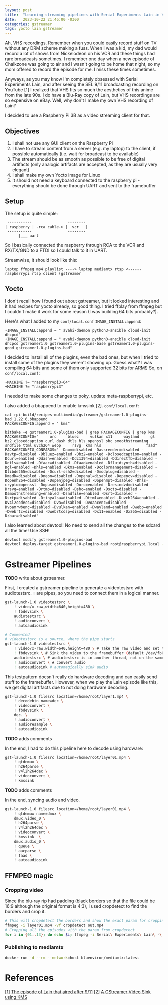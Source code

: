 ```yaml
---
layout: post
title:  "Learning streaming pipelines with Serial Experiments Lain in VHS"
date:   2023-10-22 21:46:00 -0300
categories: gstreamer
tags: yocto lain gstreamer
---
```


Ah, VHS recordings. Remember when you could easily record stuff on TV without any DRM scheme making a fuss.
When I was a kid, my dad would record a lot of shows from Nickelodeon on his VCR and these things had rare broadcasts sometimes.
I remember one day when a new episode of Chalkzone was going to air and I wasn't going to be home that night, so my mom 
offered to record the episode for me. I miss these times sometimes. 

Anyways, as you may know I'm completely obsessed with Serial Experiments Lain, and after seeing the SEL 9/11 broadcasting 
recording on YouTube [1] I realized that VHS fits so much the aesthetics of this anime from the late 90s. I do have a Blu-Ray 
copy of Lain, but VHS recordings are so expensive on eBay. Well, why don't I make my own VHS recording of Lain?

I decided to use a Raspberry Pi 3B as a video streaming client for that. 

## Objectives 

1. I shall not use any GUI client on the Raspberry Pi 
2. I have to stream content from a server (e.g. my laptop) to the client, if possible automatically (i.e. wait for broadcast to be available) 
3. The stream should be as smooth as possible to be free of digital artifacts (only analogic artifacts are accepted, as they are usually very elegant) 
4. I shall make my own Yocto image for Linux
5. It should not need a keyboard connected to the raspberry pi - everything should be done through UART and sent to the framebuffer

## Setup

The setup is quite simple: 

```
 -----------                --------
| raspberry | -rca cable-> |  vcr   |
 -----------                --------
      |___ uart
```

So I basically connected the raspberry through RCA to the VCR and RX/TX/GND to a FTDI so I could talk to it in UART. 

Streamwise, it should look like this: 

```
laptop ffmpeg mp4 playlist ----> laptop mediamtx rtsp <------ raspberrypi rtsp client (gstreamer
```

## Yocto

I don't recall how I found out about gstreamer, but it looked interesting and it had recipes for yocto already, so good thing.
I tried ffplay from ffmpeg but I couldn't make it work for some reason (I was building 64 bits probably?).

Here's what I added to my `conf/local.conf` `IMAGE_INSTALL:append`:
```
-IMAGE_INSTALL:append = " avahi-daemon python3-ansible cloud-init dhcpcd"
+IMAGE_INSTALL:append = " avahi-daemon python3-ansible cloud-init dhcpcd gstreamer1.0 gstreamer1.0-plugins-base gstreamer1.0-plugins-good gstreamer1.0-plugins-bad"
```

I decided to install all of the plugins, even the bad ones, but when I tried to install some of the plugins they weren't showing up. Guess what? I was compiling 64 bits and some of them only supported 32 bits for ARM!) So, on `conf/local.conf`: 

```
-MACHINE ?= "raspberrypi3-64"
+MACHINE ?= "raspberrypi3"
```

I needed to make some changes to poky, update meta-raspberrypi, etc.

I also added a bbappend to enable kmssink [2]. `conf/local.conf`:

```
cat rpi-build/recipes-multimedia/gstreamer/gstreamer1.0-plugins-bad_1.22.6.bbappend
PACKAGECONFIG:append = " kms"

bitbake -e gstreamer1.0-plugins-bad | grep PACKAGECONFIG | grep kms
PACKAGECONFIG="     orc     bluez     vulkan x11     wayland     gl     bz2 closedcaption curl dash dtls hls openssl sbc smoothstreaming     sndfile ttml uvch264 webp     rsvg  kms hls                    faad"
PACKAGECONFIG_CONFARGS=" -Daom=disabled -Dassrender=disabled -Davtp=disabled -Dbluez=enabled -Dbz2=enabled -Dclosedcaption=enabled -Dcurl=enabled -Ddash=enabled -Ddc1394=disabled -Ddirectfb=disabled -Ddtls=enabled -Dfaac=disabled -Dfaad=enabled -Dfluidsynth=disabled -Dgl=enabled -Dhls=enabled -Dkms=enabled -Dcolormanagement=disabled -Dlibde265=disabled -Dcurl-ssh2=disabled -Dmodplug=disabled -Dmsdk=disabled -Dneon=disabled -Dopenal=disabled -Dopencv=disabled -Dopenh264=disabled -Dopenjpeg=disabled -Dopenmpt=disabled -Dhls-crypto=openssl -Dopus=disabled -Dorc=enabled -Dresindvd=disabled -Drsvg=enabled -Drtmp=disabled -Dsbc=enabled -Dsctp=disabled -Dsmoothstreaming=enabled -Dsndfile=enabled -Dsrt=disabled -Dsrtp=disabled -Dtinyalsa=disabled -Dttml=enabled -Duvch264=enabled -Dv4l2codecs=disabled -Dva=disabled -Dvoaacenc=disabled -Dvoamrwbenc=disabled -Dvulkan=enabled -Dwayland=enabled -Dwebp=enabled -Dwebrtc=disabled -Dwebrtcdsp=disabled -Dx11=enabled -Dx265=disabled -Dzbar=disabled"
```

I also learned about devtool! No need to send all the changes to the sdcard all the time! Use SSH! 

```sh
devtool modify gstreamer1.0-plugins-bad
devtool deploy-target gstreamer1.0-plugins-bad root@raspberrypi.local -s
```

# Gstreamer Pipelines

**TODO** write about gstreamer.

First, I created a gstreamer pipeline to generate a videotestsrc with audiotestsrc. `!` are pipes, so you need to 
connect them in a logical manner.

```sh
gst-launch-1.0 videotestsrc \
    ! video/x-raw,width=640,height=480 \
    ! fbdevsink \
    audiotestsrc \
    ! audioconvert \
    ! autoaudiosink
```

```sh
# Commented
# videotestsrc is a source, where the pipe starts
gst-launch-1.0 videotestsrc \
    ! video/x-raw,width=640,height=480 \ # Take the raw video and set the width and height of it
    ! fbdevsink \ # Sink the video to the framebuffer (default /dev/fb0)
    audiotestsrc \ # audiotestsrc is in another thread, not on the same pipeline
    ! audioconvert \ # convert audio
    ! autoaudiosink # automagically sink audio
```

This testpattern doesn't really do hardware decoding and can easily send stuff to the framebuffer. However, 
when we play the Lain episode like this, we get digital artifacts due to not doing hardware decoding.

```sh
gst-launch-1.0 filesrc location=/home/root/layer1.mp4 \
    ! decodebin name=dec \
    ! videoconvert \
    ! fbdevsink \
    dec. \
    ! audioconvert \
    ! audioresample \
    ! autoaudiosink
```

**TODO** adds comments 

In the end, I had to do this pipeline here to decode using hardware: 

```sh
gst-launch-1.0 filesrc location=/home/root/layer01.mp4 \
    ! qtdemux \
    ! h264parse \
    ! v4l2h264dec \
    ! videoconvert \
    ! kmssink
```

**TODO** adds comments 

In the end, syncing audio and video.

```sh
gst-launch-1.0 filesrc location=/home/root/layer01.mp4 \
    ! qtdemux name=dmux \
    dmux.video_0 \
    ! h264parse \
    ! v4l2h264dec \
    ! videoconvert \
    ! kmssink  \
    dmux.audio_0 \
    ! queue \
    ! aacparse \
    ! faad \
    ! autoaudiosink
```

## FFMPEG magic

### Cropping video

Since the blu-ray rip had padding (black borders so that the file could be 16:9 although the original format is 4:3), I used 
cropdetect to find the borders and crop it.

```sh
# This will cropdetect the borders and show the exact param for cropping
ffmpeg -i layer01.mp4 -vf cropdetect out.mp4
# Cropping all the episodes with the param from cropdetect
for i in {01..13}; do echo $i; ffmpeg -i Serial\ Experiments\ Lain\ -\ S01E$i.mp4 -filter:v "crop=672:480:92:0" layer$i.mp4 done
```

### Publishing to mediamtx

```sh
docker run -d --rm --network=host bluenviron/mediamtx:latest

```

# References 

\[1] [The episode of Lain that aired after 9/11](https://www.youtube.com/watch?v=u5xt5WG7tt0)
\[2] [A GStreamer Video Sink using KMS](https://blogs.igalia.com/vjaquez/2012/06/20/a-gstreamer-video-sink-using-kms/)
